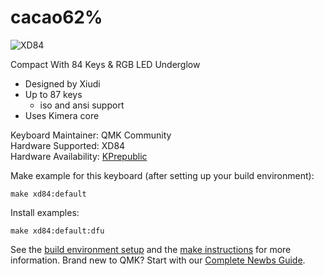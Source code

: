 # cacao62%

![XD84](https://cdn.shopify.com/s/files/1/2711/4238/products/HTB17eeJSXXXXXbIXFXXq6xXFXXXp_1024x1024.jpg?v=1515505994)

Compact With 84 Keys & RGB LED Underglow
- Designed by Xiudi
- Up to 87 keys
  - iso and ansi support
- Uses Kimera core

Keyboard Maintainer: QMK Community  
Hardware Supported: XD84  
Hardware Availability: [KPrepublic](https://kprepublic.com/products/xd84-xiudi-70-custom-keyboard-pcb)

Make example for this keyboard (after setting up your build environment):

    make xd84:default

Install examples:

    make xd84:default:dfu

See the [build environment setup](https://docs.qmk.fm/#/getting_started_build_tools) and the [make instructions](https://docs.qmk.fm/#/getting_started_make_guide) for more information. Brand new to QMK? Start with our [Complete Newbs Guide](https://docs.qmk.fm/#/newbs).

